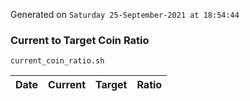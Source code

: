 Generated on `Saturday 25-September-2021 at 18:54:44`

### Current to Target Coin Ratio
`current_coin_ratio.sh`

Date|Current|Target|Ratio
---|---|---|---
